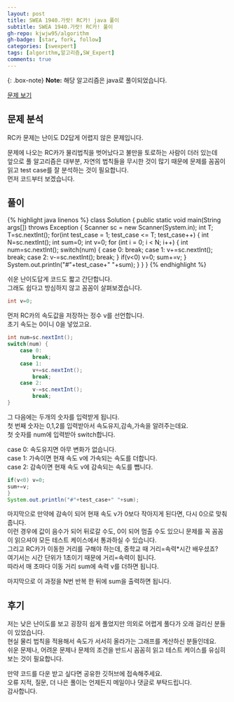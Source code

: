 ```yaml
---
layout: post
title: SWEA 1940.가랏! RC카! java 풀이
subtitle: SWEA 1940.가랏! RC카! 풀이
gh-repo: kjwjw95/algorithm
gh-badge: [star, fork, follow]
categories: [swexpert]
tags: [algorithm,알고리즘,SW_Expert]
comments: true
---
```

{: .box-note}
**Note:** 해당 알고리즘은 java로 풀이되었습니다.

[문제 보기](https://swexpertacademy.com/main/code/problem/problemDetail.do?contestProbId=AV5PjMgaALgDFAUq&categoryId=AV5PjMgaALgDFAUq&categoryType=CODE)

## 문제 분석
RC카 문제는 난이도 D2답게 어렵지 않은 문제입니다.

문제에 나오는 RC카가 물리법칙을 벗어났다고 불만을 토로하는 사람이 더러 있는데  
앞으로 풀 알고리즘은 대부분, 자연의 법칙들을 무시한 것이 많기 때문에 문제를 꼼꼼이 읽고 test case를 잘 분석하는 것이 필요합니다.  
먼저 코드부터 보겠습니다.

## 풀이

{% highlight java linenos %}
class Solution
{
	public static void main(String args[]) throws Exception
	{
		Scanner sc = new Scanner(System.in);
		int T;
		T=sc.nextInt();
		for(int test_case = 1; test_case <= T; test_case++)
		{
			int N=sc.nextInt();
			int sum=0;
			int v=0;
			for (int i = 0; i < N; i++) {
				int num=sc.nextInt();
				switch(num) {
				case 0:
					break;
				case 1:
					v+=sc.nextInt();
					break;
				case 2:
					v-=sc.nextInt();
					break;
				}
				if(v<0)	v=0;
				sum+=v;
			}
		System.out.println("#"+test_case+" "+sum);
		}
	}
}
{% endhighlight %}

쉬운 난이도답게 코드도 짧고 간단합니다.  
그래도 쉽다고 방심하지 않고 꼼꼼이 살펴보겠습니다.

```java
int v=0;
```

먼저 RC카의 속도값을 저장하는 정수 v를 선언합니다.  
초기 속도는 0이니 0을 넣었고요.

```java
int num=sc.nextInt();
switch(num) {
	case 0:
		break;
	case 1:
		v+=sc.nextInt();
		break;
	case 2:
		v-=sc.nextInt();
		break;
}
```
그 다음에는 두개의 숫자를 입력받게 됩니다.  
첫 번째 숫자는 0,1,2를 입력받아서 속도유지,감속,가속을 알려주는데요.  
첫 숫자를 num에 입력받아 switch합니다.

case 0: 속도유지면 아무 변화가 없습니다.  
case 1: 가속이면 현재 속도 v에 가속되는 속도를 더합니다.  
case 2: 감속이면 현재 속도 v에 감속되는 속도를 뺍니다.

```java
if(v<0)	v=0;
sum+=v;
}
System.out.println("#"+test_case+" "+sum);
```
마지막으로 만약에 감속이 되어 현재 속도 v가 0보다 작아지게 된다면, 다시 0으로 맞춰줍니다.  
이런 경우에 값이 음수가 되어 뒤로갈 수도, 0이 되어 멈출 수도 있으니 문제를 꼭 꼼꼼이 읽으셔야 모든 테스트 케이스에서 통과하실 수 있습니다.  
그리고 RC카가 이동한 거리를 구해야 하는데, 중학교 때 거리=속력*시간 배우셨죠?  
여기서는 시간 단위가 1초이기 때문에 거리=속력이 됩니다.  
따라서 매 초마다 이동 거리 sum에 속력 v를 더하면 됩니다.

마지막으로 이 과정을 N번 반복 한 뒤에 sum을 출력하면 됩니다.

## 후기
저는 낮은 난이도를 보고 굉장히 쉽게 풀었지만 의외로 어렵게 풀다가 오래 걸리신 분들이 있었습니다.  
현실 물리 법칙을 적용해서 속도가 서서히 올라가는 그래프를 계산하신 분들인데요.  
쉬운 문제나, 어려운 문제나 문제의 조건을 반드시 꼼꼼히 읽고 테스트 케이스를 유심히 보는 것이 필요합니다.

만약 코드를 다운 받고 싶다면 공유한 깃허브에 접속해주세요.  
오류 지적, 질문, 더 나은 풀이는 언제든지 메일이나 댓글로 부탁드립니다.  
감사합니다.